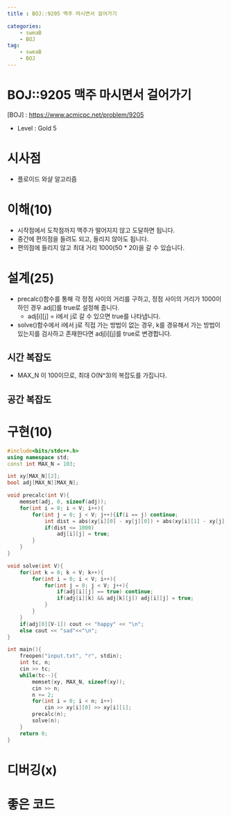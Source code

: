 ```yaml
---
title : BOJ::9205 맥주 마시면서 걸어가기

categories:
    - sweaB
    - BOJ
tag:
    - sweaB
    - BOJ
---
```

# BOJ::9205 맥주 마시면서 걸어가기
[BOJ] : <https://www.acmicpc.net/problem/9205>
- Level : Gold 5

# 시사점

- 플로이드 와샬 알고리즘

# 이해(10)

- 시작점에서 도착점까지 맥주가 떨어지지 않고 도달하면 됩니다.
- 중간에 편의점을 들려도 되고, 들리지 않아도 됩니다.
- 편의점에 들리지 않고 최대 거리 1000(50 * 20)을 갈 수 있습니다.

# 설계(25)

- precalc()함수를 통해 각 정점 사이의 거리를 구하고, 정점 사이의 거리가 1000이하인 경우 adj[]를
  true로 설정해 줍니다.
  - adj[i][j] = i에서 j로 갈 수 있으면 true를 나타냅니다.
- solve()함수에서 i에서 j로 직접 가는 방법이 없는 경우, k를 경유해서 가는 방법이 있는지를 검사하고
  존재한다면 adj[i][j]를 true로 변경합니다.

## 시간 복잡도

- MAX_N 이 100이므로, 최대 O(N^3)의 복잡도를 가집니다.

## 공간 복잡도

# 구현(10)

```cpp
#include<bits/stdc++.h>
using namespace std;
const int MAX_N = 103;

int xy[MAX_N][2];
bool adj[MAX_N][MAX_N];

void precalc(int V){
    memset(adj, 0, sizeof(adj));
    for(int i = 0; i < V; i++){
        for(int j = 0; j < V; j++){if(i == j) continue;
            int dist = abs(xy[i][0] - xy[j][0]) + abs(xy[i][1] - xy[j][1]);
            if(dist <= 1000)
                adj[i][j] = true;
        }
    }
}

void solve(int V){
    for(int k = 0; k < V; k++){
        for(int i = 0; i < V; i++){
            for(int j = 0; j < V; j++){
                if(adj[i][j] == true) continue;
                if(adj[i][k] && adj[k][j]) adj[i][j] = true;
            }
        }
    }
    if(adj[0][V-1]) cout << "happy" << "\n";
    else cout << "sad"<<"\n";
}

int main(){
    freopen("input.txt", "r", stdin);
    int tc, n;
    cin >> tc;
    while(tc--){
        memset(xy, MAX_N, sizeof(xy));
        cin >> n;
        n += 2;
        for(int i = 0; i < n; i++)
            cin >> xy[i][0] >> xy[i][1];
        precalc(n);
        solve(n);
    }
    return 0;
}
```

# 디버깅(x)

# 좋은 코드


